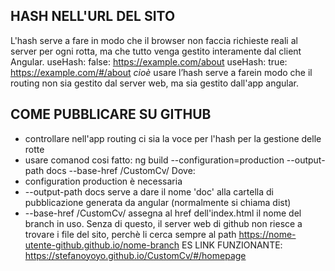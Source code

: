 ## HASH NELL'URL DEL SITO 
L'hash serve a fare in modo che il browser non faccia richieste reali al server per ogni rotta, ma che tutto venga gestito interamente dal client Angular.
useHash: false: https://example.com/about
useHash: true: https://example.com/#/about
*cioè*
usare l’hash serve a farein modo che il routing non sia gestito dal server web, ma sia gestito dall'app angular. 

## COME PUBBLICARE SU GITHUB 
- controllare nell'app routing ci sia la voce per l'hash per la gestione delle rotte 
- usare comanod cosi fatto: ng build --configuration=production --output-path docs --base-href /CustomCv/ 
Dove: 
- configuration production è necessaria 
- --output-path docs serve a dare il nome 'doc' alla cartella di pubblicazione generata da angular (normalmente si chiama dist)
- --base-href /CustomCv/ assegna al href dell'index.html il nome del branch in uso. Senza di questo, il server web di github non riesce a trovare i file del sito, perchè li cerca sempre al path 
https://nome-utente-github.github.io/nome-branch
ES LINK FUNZIONANTE: https://stefanoyoyo.github.io/CustomCv/#/homepage